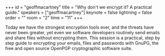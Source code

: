 ﻿+++
id = "geoffmacartney"
title = "Why don't we encrypt it? A practical guide."
speakers = ["geoffmacartney"]
keynote = false
lightning = false
order = ""
room = "2"
time = "11"
+++

Today we have the strongest encryption tools ever, and the threats have never been greater, yet even we software developers routinely send emails and share files without encrypting them. This session is a practical, step by step guide to encrypting your emails, files and passwords with GnuPG, the free and open source OpenPGP cryptographic software suite.